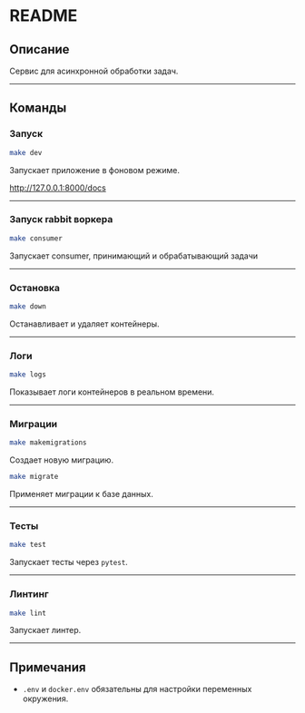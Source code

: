 # README

## Описание
Cервис для асинхронной обработки задач.

---

## Команды

### Запуск
```bash
make dev
```
Запускает приложение в фоновом режиме.

http://127.0.0.1:8000/docs

---
### Запуск rabbit воркера
```bash
make consumer
```
Запускает consumer, принимающий и обрабатывающий задачи

---

### Остановка
```bash
make down
```
Останавливает и удаляет контейнеры.

---

### Логи
```bash
make logs
```
Показывает логи контейнеров в реальном времени.

---

### Миграции
```bash
make makemigrations
```
Создает новую миграцию.

```bash
make migrate
```
Применяет миграции к базе данных.

---

### Тесты
```bash
make test
```
Запускает тесты через `pytest`.

---

### Линтинг
```bash
make lint
```
Запускает линтер.

---

## Примечания
- `.env` и `docker.env` обязательны для настройки переменных окружения.